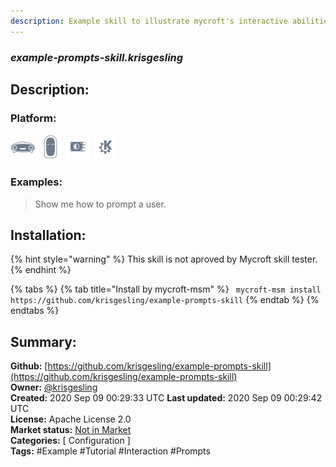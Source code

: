 ```yaml
---
description: Example skill to illustrate mycroft's interactive abilities
---
```


### _example-prompts-skill.krisgesling_  
## Description:  
  
  
  
### Platform:  
 ![Mark I](../.gitbook/assets/mark-1-icon.png)  ![Mark II](../.gitbook/assets/mark-2-icon.png)  ![Picroft](../.gitbook/assets/picroft-icon.png)  ![plasmoid](../.gitbook/assets/kde.png)   
### Examples:  
> Show me how to prompt a user.  
  
## Installation:  
{% hint style="warning" %}
This skill is not aproved by Mycroft skill tester.
{% endhint %}
    
{% tabs %}
{% tab title="Install by mycroft-msm" %}
``` mycroft-msm install https://github.com/krisgesling/example-prompts-skill```
{% endtab %}
  {% endtabs %}
    
## Summary:  
**Github:** [https://github.com/krisgesling/example-prompts-skill](https://github.com/krisgesling/example-prompts-skill)  
**Owner:** [@krisgesling](https://github.com/krisgesling)  
**Created:** 2020 Sep 09 00:29:33 UTC  **Last updated:** 2020 Sep 09 00:29:42 UTC  
**License:** Apache License 2.0  
**Market status:** [Not in Market](https://market.mycroft.ai/skill/)  
**Categories:** [ Configuration ]   
**Tags:** \#Example \#Tutorial \#Interaction \#Prompts   
